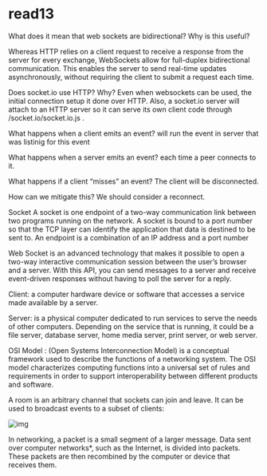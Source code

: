 # read13
What does it mean that web sockets are bidirectional? Why is this useful?

Whereas HTTP relies on a client request to receive a response from the server for every exchange, WebSockets allow for full-duplex bidirectional communication. This enables the server to send real-time updates asynchronously, without requiring the client to submit a request each time.

Does socket.io use HTTP? Why?
Even when websockets can be used, the initial connection setup it done over HTTP. Also, a socket.io server will attach to an HTTP server so it can serve its own client code through /socket.io/socket.io.js .

What happens when a client emits an event?
will run the event in server that was listinig for this event


What happens when a server emits an event?
each time a peer connects to it.

What happens if a client “misses” an event?
The client will be disconnected.


How can we mitigate this?
We should consider a reconnect.

Socket
A socket is one endpoint of a two-way communication link between two programs running on the network. A socket is bound to a port number so that the TCP layer can identify the application that data is destined to be sent to. An endpoint is a combination of an IP address and a port number

Web Socket
is an advanced technology that makes it possible to open a two-way interactive communication session between the user’s browser and a server. With this API, you can send messages to a server and receive event-driven responses without having to poll the server for a reply.


Client: a computer hardware device or software that accesses a service made available by a server.

Server: is a physical computer dedicated to run services to serve the needs of other computers. Depending on the service that is running, it could be a file server, database server, home media server, print server, or web server.

OSI Model :
 (Open Systems Interconnection Model) is a conceptual framework used to describe the functions of a networking system. The OSI model characterizes computing functions into a universal set of rules and requirements in order to support interoperability between different products and software.


A room is an arbitrary channel that sockets can join and leave. It can be used to broadcast events to a subset of clients:


![img](https://socket.io/images/rooms.png)


In networking, a packet is a small segment of a larger message. Data sent over computer networks*, such as the Internet, is divided into packets. These packets are then recombined by the computer or device that receives them.
